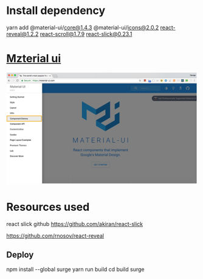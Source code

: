 # Install dependency
yarn add @material-ui/core@1.4.3 @material-ui/icons@2.0.2 react-reveal@1.2.2 react-scroll@1.7.9 react-slick@0.23.1

# [Mzterial ui](https://material-ui.com/)
 ![doc](./doc/doc_1.png)

 # Resources used
 react slick github
 https://github.com/akiran/react-slick
 
 https://github.com/rnosov/react-reveal

 ## Deploy
npm install --global surge
yarn run build
cd build
surge